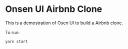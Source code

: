 # Onsen UI Airbnb Clone

This is a demostration of Osen UI to build a Airbnb clone.

To run:

`yarn start`